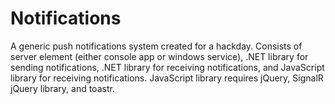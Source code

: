 # Notifications
A generic push notifications system created for a hackday.
Consists of server element (either console app or windows service), .NET library for sending notifications, .NET library for receiving notifications, and JavaScript library for receiving notifications.
JavaScript library requires jQuery, SignalR jQuery library, and toastr.